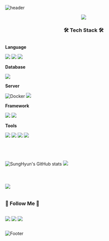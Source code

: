 ![header](https://capsule-render.vercel.app/api?type=waving&color=d8a7f5&height=150&animation=fadeIn&fontAlignY=35&fontSize=30&fontColor=1f1a8e)
<div align="center">
 <img src="https://capsule-render.vercel.app/api?type=venom&animation=twinkling&color=02343F&fontColor=F0EDCC&height=150&section=header&text=Hi~👋%20I'm%20Back-end%20Developer%20Sung-Hyun%20Moon&fontSize=35">
<h3>🛠 Tech Stack 🛠</h3>
<div style="display:flex; flex-direction:column; align-items:flex-start;">
 
  <!-- Language -->
  <p><strong>Language</strong></p>
  <div>
    <img src="https://img.shields.io/badge/Java-FFC27C?style=for-the-badge&logo=openjdk&logoColor=white"> 
    <img src="https://img.shields.io/badge/Python-A8C0E6?style=for-the-badge&logo=Python&logoColor=white">
    <img src="https://img.shields.io/badge/c-%2300599C.svg?style=for-the-badge&logo=c&logoColor=white">
   <!-- <img src="https://img.shields.io/badge/Spring_Boot-F7A69E가?style=for-the-badge&logo=html5&logoColor=white">
    <img src="https://img.shields.io/badge/Django-82B9DD?style=for-the-badge&logo=css3&logoColor=white"> -->
  </div>
  <!-- Database -->
  <p><strong>Database</strong></p>
  <div>
    <img src="https://img.shields.io/badge/mysql-A4C3D0?style=for-the-badge&logo=mysql&logoColor=white"> 
  </div>
  <p><strong>Server</strong></p>
  <div>
    <img alt="Docker" src ="https://img.shields.io/badge/Docker-9FC9EE.svg?&style=for-the-badge&logo=Docker&logoColor=white"/>
    <img src="https://img.shields.io/badge/Amazon AWS-232F3E?style=for-the-badge&logo=amazon aws&logoColor=white"> 
  </div>
  <!-- Framework -->
  <p><strong>Framework</strong></p>
  <div>
    <img src="https://img.shields.io/badge/django-4F7263?style=for-the-badge&logo=django&logoColor=white">
    <img src="https://img.shields.io/badge/Spring Boot-B0D6A2?style=for-the-badge&logo=spring boot&logoColor=white">
<!--     <img src="https://img.shields.io/badge/react-A3E8FF?style=for-the-badge&logo=react&logoColor=black">  -->
  </div>
  <!-- Others -->
  <p><strong>Tools</strong></p>
  <div>
    <img src ="https://img.shields.io/badge/Slack-815E7F.svg?&style=for-the-badge&logo=Slack&logoColor=white">
    <img src ="https://img.shields.io/badge/Notion-666666.svg?&style=for-the-badge&logo=Notion&logoColor=white">
<!--     <img src ="https://img.shields.io/badge/Figma-F24E1E.svg?&style=for-the-badge&logo=Figma&logoColor=white"> -->
    <img src ="https://img.shields.io/badge/PostMan-FFAB85.svg?&style=for-the-badge&logo=Postman&logoColor=white">
    <img src ="https://img.shields.io/badge/rabbitmq-%23FF6600.svg?&style=for-the-badge&logo=rabbitmq&logoColor=white">
  </div>

---
<p align="center">

  ![SungHyun's GitHub stats](https://github-readme-stats.vercel.app/api?username=sunghyun0610&theme=dark&show_icons=true)
  <a href="https://github.com/sunghyun0610">
    <img src="https://github-readme-stats.vercel.app/api/top-langs/?username=sunghyun0610&theme=dark&title_color=dd9187&text_color=c099a3&icon_color=dd9187&layout=compact&exclude_repo=OPNE-CV,Python,Project,AWS_Serverless,Google_Image_Crawling,MFC-WINDOW-PROGRAMMING" />
  </a>
</p>

<a href="https://hits.seeyoufarm.com"><img src="https://hits.seeyoufarm.com/api/count/incr/badge.svg?url=https%3A%2F%2Fgithub.com%2Fsunghyun0610&count_bg=%23D8CAC1&title_bg=%2396777D&icon=&icon_color=%23E7E7E7&title=GitHub&edge_flat=false"/></a>

<h3 align="center"> 🐣 Follow Me 🐣 </h3>
<p align="center">
  <a href="https://moon99610.tistory.com"><img src="https://img.shields.io/badge/Tistory-FF6600?style=for-the-badge&logo=tistory&logoColor=white"/></a>
  <a href="sunghyunmoon9@gmail.com"><img src="https://img.shields.io/badge/Gmail-D14836?style=for-the-badge&logo=gmail&logoColor=white"/></a>
  <a href="https://www.notion.so/Hi-I-m-690230fe8a2c4278a00e1b53460f34d5"><img src="https://img.shields.io/badge/Notion-000000?style=for-the-badge&logo=notion&logoColor=white"/></a>
</p>

![Footer](https://capsule-render.vercel.app/api?type=waving&color=d8a7f5&height=100&section=footer)
  <br>
</div>
